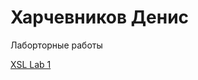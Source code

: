 # Харчевников Денис
Лаборторные работы

[XSL Lab 1](https://harchevnikovdenis.github.io/xsl_lab1.xml)
